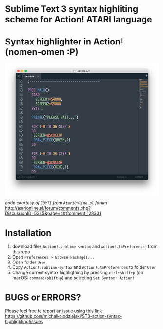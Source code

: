 # Sublime Text 3 syntax highliting scheme for Action! ATARI language

# Syntax highlighter in Action! (nomen-omen :P)
![image](https://github.com/michalkolodziejski/ST3-action-syntax-highlighting/blob/master/images/sample.png?raw=true)

_code courtesy of `ZBYTI` from `AtariOnline.pl` forum_ http://atarionline.pl/forum/comments.php?DiscussionID=5345&page=4#Comment_128331

# Installation
1. download files `Action!.sublime-syntax` and `Action!.tmPreferences` from this repo
2. Open `Preferences > Browse Packages...`
3. Open folder `User`
4. Copy `Action!.sublime-syntax` and `Action!.tmPreferences` to folder `User`
5. Change current syntax highligthing by pressing `ctrl+shift+p` (on macOS: `command+shift+p`) and selecting `Set Syntax: Action!`

# BUGS or ERRORS?

Please feel free to report an issue using this link: https://github.com/michalkolodziejski/ST3-action-syntax-highlighting/issues
